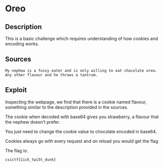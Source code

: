 # Oreo

## Description

This is a basic challenge which requires understanding of how cookies and encoding works.


## Sources

```
My nephew is a fussy eater and is only willing to eat chocolate oreo. Any other flavour and he throws a tantrum.
```

## Exploit

Inspecting the webpage, we find that there is a cookie named flavour, something similar to the description provided in the sources.

The cookie when decoded with base64 gives you strawberry, a flavour that the nephew doesn't prefer.

You just need to change the cookie value to chocolate encoded in base64.

Cookies always go with every request and on reload you would get the flag

The flag is:

```
csictf{1ick_twi5t_dunk}
```
